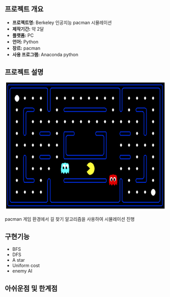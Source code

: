 ## 프로젝트 개요

* **프로젝트명:** Berkeley 인공지능 pacman 시뮬레이션
* **제작기간:** 약 2달 
* **플랫폼:** PC
* **언어:** Python
* **장르:** pacman
* **사용 프로그램:** Anaconda python

## 프로젝트 설명 

<img src="./images/sample.PNG" width="700" height="400">

pacman 게임 환경에서 길 찾기 알고리즘을 사용하여 시뮬레이션 진행

## 구현기능
- BFS
- DFS
- A star
- Uniform cost
- enemy AI

## 아쉬운점 및 한계점
